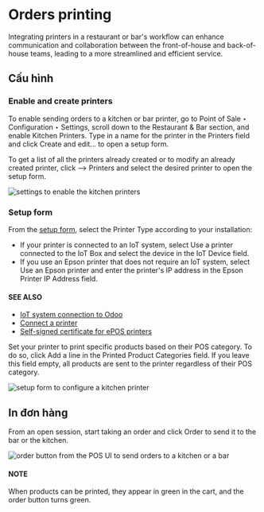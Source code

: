# Orders printing

Integrating printers in a restaurant or bar's workflow can enhance communication and collaboration
between the front-of-house and back-of-house teams, leading to a more streamlined and efficient
service.

## Cấu hình

<a id="kitchen-printing-enable"></a>

### Enable and create printers

To enable sending orders to a kitchen or bar printer, go to Point of Sale ‣
Configuration ‣ Settings, scroll down to the Restaurant & Bar section, and enable
Kitchen Printers. Type in a name for the printer in the Printers field and
click Create and edit... to open a setup form.

To get a list of all the printers already created or to modify an already created printer, click
--> Printers and select the desired printer to open the setup form.

![settings to enable the kitchen printers](applications/sales/point_of_sale/restaurant/kitchen_printing/printers-settings.png)

<a id="kitchen-printing-setup-form"></a>

### Setup form

From the [setup form](#kitchen-printing-enable), select the Printer Type according
to your installation:

- If your printer is connected to an IoT system, select Use a printer connected to the
  IoT Box and select the device in the IoT Device field.
- If you use an Epson printer that does not require an IoT system, select Use an Epson
  printer and enter the printer's IP address in the Epson Printer IP Address field.

#### SEE ALSO
- [IoT system connection to Odoo](../../../general/iot/connect.md)
- [Connect a printer](../../../general/iot/devices/printer.md)
- [Self-signed certificate for ePOS printers](../configuration/epos_ssc.md)

Set your printer to print specific products based on their POS category. To do so, click
Add a line in the Printed Product Categories field. If you leave this field
empty, all products are sent to the printer regardless of their POS category.

![setup form to configure a kitchen printer](applications/sales/point_of_sale/restaurant/kitchen_printing/printer-setup.png)

## In đơn hàng

From an open session, start taking an order and click Order to send it to the bar or the
kitchen.

![order button from the POS UI to send orders to a kitchen or a bar](applications/sales/point_of_sale/restaurant/kitchen_printing/order-button.png)

#### NOTE
When products can be printed, they appear in green in the cart, and the order button turns green.
